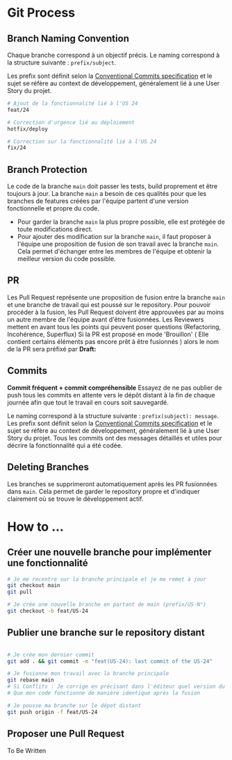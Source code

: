 # Git Process

## Branch Naming Convention

Chaque branche correspond à un objectif précis. Le naming correspond à la structure suivante : `prefix/subject`.

Les prefix sont définit selon la [Conventional Commits specification](https://www.conventionalcommits.org/en/v1.0.0/) et le sujet se réfère au context de développement, généralement lié à une User Story du projet.

```bash
# Ajout de la fonctionnalité lié à l'US 24 
feat/24

# Correction d'urgence lié au déploiement
hotfix/deploy

# Correction sur la fonctionnalité lié à l'US 24 
fix/24
```


## Branch Protection

Le code de la branche `main` doit passer les tests, build proprement et être toujours à jour. La branche `main` a besoin de ces qualités pour que les branches de features créées par l'équipe partent d'une version fonctionnelle et propre du code.

- Pour garder la branche `main` la plus propre possible, elle est protégée de toute modifications direct.
- Pour ajouter des modification sur la branche `main`, il faut proposer à l'équipe une proposition de fusion de son travail avec la branche `main`. Cela permet d'échanger entre les membres de l'équipe et obtenir la meilleur version du code possible.

## PR

Les Pull Request représente une proposition de fusion entre la branche `main` et une branche de travail qui est poussé sur le repository.
Pour pouvoir procéder à la fusion, les Pull Request doivent être approuvées par au moins un autre membre de l'équipe avant d'être fusionnées.
Les Reviewers mettent en avant tous les points qui peuvent poser questions (Refactoring, Incohérence, Superflux)
Si la PR est proposé en mode 'Brouillon' ( Elle contient certains éléments pas encore prêt à être fusionnés ) alors le nom de la PR sera préfixé par **Draft:**

## Commits

**Commit fréquent + commit compréhensible** 
Essayez de ne pas oublier de push tous les commits en attente vers le dépôt distant à la fin de chaque journée afin que tout le travail en cours soit sauvegardé.

Le naming correspond à la structure suivante : `prefix(subject): message`.
Les prefix sont définit selon la [Conventional Commits specification](https://www.conventionalcommits.org/en/v1.0.0/) et le sujet se réfère au context de développement, généralement lié à une User Story du projet.
Tous les commits ont des messages détaillés et utiles pour décrire la fonctionnalité qui a été codée.

## Deleting Branches

Les branches se supprimeront automatiquement après les PR fusionnées dans `main`. Cela permet de garder le repository propre et d'indiquer clairement où se trouve le développement actif.

# How to ...

## Créer une nouvelle branche pour implémenter une fonctionnalité

```bash
# Je me recentre sur la branche principale et je me remet à jour
git checkout main
git pull

# Je crée une nouvelle branche en partant de main (prefix/US-N°)
git checkout -b feat/US-24

```

## Publier une branche sur le repository distant

```bash

# Je crée mon dernier commit
git add . && git commit -m "feat(US-24): last commit of the US-24"

# Je fusionne mon travail avec la branche principale
git rebase main 
# Si Conflits : Je corrige en précisant dans l'éditeur quel version du code conflictuel est le plus pertinent (Pas hésiter à demander de l'aide)
# Que mon code fonctionne de manière identique après la fusion

# Je pousse ma branche sur le dépot distant
git push origin -f feat/US-24

```

## Proposer une Pull Request

To Be Written
